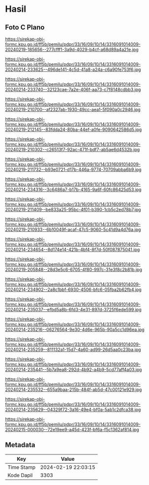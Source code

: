 # Hasil

## Foto C Plano

https://sirekap-obj-formc.kpu.go.id/ff5b/pemilu/pdpr/33/16/09/10/14/3316091014009-20240219-185656--277cfff1-3a9d-4029-b4cf-a68d89a4a21e.jpg

https://sirekap-obj-formc.kpu.go.id/ff5b/pemilu/pdpr/33/16/09/10/14/3316091014009-20240214-233625--496de141-4c5d-41a8-a24a-c6a90fe753f6.jpg

https://sirekap-obj-formc.kpu.go.id/ff5b/pemilu/pdpr/33/16/09/10/14/3316091014009-20240214-233740--32123cae-7a2e-406f-aa73-c7f8148cdbb3.jpg

https://sirekap-obj-formc.kpu.go.id/ff5b/pemilu/pdpr/33/16/09/10/14/3316091014009-20240219-210700--af2327ab-1930-49cc-aea1-5f090a0c2946.jpg

https://sirekap-obj-formc.kpu.go.id/ff5b/pemilu/pdpr/33/16/09/10/14/3316091014009-20240219-212145--83fdda24-80ba-44ef-a0fe-9090642586d5.jpg

https://sirekap-obj-formc.kpu.go.id/ff5b/pemilu/pdpr/33/16/09/10/14/3316091014009-20240219-210302--c26513f7-92ac-471f-bdf7-ab5ae6d4532b.jpg

https://sirekap-obj-formc.kpu.go.id/ff5b/pemilu/pdpr/33/16/09/10/14/3316091014009-20240219-211732--b93e0721-d17b-446a-9774-70709abba6b9.jpg

https://sirekap-obj-formc.kpu.go.id/ff5b/pemilu/pdpr/33/16/09/10/14/3316091014009-20240214-234316--3c6486a7-b17b-4165-9a6f-60fc86425d53.jpg

https://sirekap-obj-formc.kpu.go.id/ff5b/pemilu/pdpr/33/16/09/10/14/3316091014009-20240219-211409--be833a25-95bc-4f01-b390-1cb5c2ed78b7.jpg

https://sirekap-obj-formc.kpu.go.id/ff5b/pemilu/pdpr/33/16/09/10/14/3316091014009-20240219-210933--6b10049f-acaf-47c5-9060-5c41d9a4d76a.jpg

https://sirekap-obj-formc.kpu.go.id/ff5b/pemilu/pdpr/33/16/09/10/14/3316091014009-20240214-234654--8d174e14-421b-4bf4-8f7d-50f087875041.jpg

https://sirekap-obj-formc.kpu.go.id/ff5b/pemilu/pdpr/33/16/09/10/14/3316091014009-20240219-205848--28d3e5c6-6705-4f80-997c-31e3f8c2b81b.jpg

https://sirekap-obj-formc.kpu.go.id/ff5b/pemilu/pdpr/33/16/09/10/14/3316091014009-20240214-234902--2a8c1bbf-6930-4506-bfc6-05fba2b62fb4.jpg

https://sirekap-obj-formc.kpu.go.id/ff5b/pemilu/pdpr/33/16/09/10/14/3316091014009-20240214-235037--efbd5a8b-6fd3-4e31-897d-3725f6ede599.jpg

https://sirekap-obj-formc.kpu.go.id/ff5b/pemilu/pdpr/33/16/09/10/14/3316091014009-20240214-235216--06276564-9e30-4d6e-965b-90a5cc1d96ea.jpg

https://sirekap-obj-formc.kpu.go.id/ff5b/pemilu/pdpr/33/16/09/10/14/3316091014009-20240214-235259--811132a1-15d7-4a60-ad99-26d5aa0c23ba.jpg

https://sirekap-obj-formc.kpu.go.id/ff5b/pemilu/pdpr/33/16/09/10/14/3316091014009-20240214-235441--5b7a9ea8-292d-4b92-a4b9-5cd77aff4a03.jpg

https://sirekap-obj-formc.kpu.go.id/ff5b/pemilu/pdpr/33/16/09/10/14/3316091014009-20240214-235532--655a9baa-215b-484f-ab5d-47c00121e929.jpg

https://sirekap-obj-formc.kpu.go.id/ff5b/pemilu/pdpr/33/16/09/10/14/3316091014009-20240214-235629--04329f72-3a16-49e4-bf0a-5ab1c2dfca38.jpg

https://sirekap-obj-formc.kpu.go.id/ff5b/pemilu/pdpr/33/16/09/10/14/3316091014009-20240215-000030--72e19ee9-a45d-423f-bf6a-f5c1362af814.jpg


## Metadata

| Key        | Value               |
| ---------- | ------------------- |
| Time Stamp | 2024-02-19 22:03:15 |
| Kode Dapil | 3303                |



